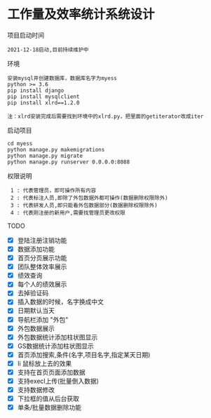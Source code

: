 # 工作量及效率统计系统设计
项目启动时间
```
2021-12-18启动,目前持续维护中
```

环境
```
安装mysql并创建数据库，数据库名字为myess
python >= 3.6
pip install django
pip install mysqlclient
pip install xlrd==1.2.0

注：xlrd安装完成后需要找到环境中的xlrd.py，把里面的getiterator改成iter
```

启动项目
```
cd myess
python manage.py makemigrations
python manage.py migrate
python manage.py runserver 0.0.0.0:8088
```
权限说明
```
 1 : 代表管理员，即可操作所有内容
 2 : 代表标注人员,即除了外包数据外都可操作(数据删除权限除外)
 3 : 代表研发人员,即只能看外包数据部分(数据删除权限除外)
 4 : 代表刚注册的新用户,需要找管理员更改权限
```

TODO
- [x] 登陆注册注销功能
- [x] 数据添加功能
- [x] 首页分页展示功能
- [x] 团队整体效率展示
- [x] 绩效查询
- [x] 每个人的绩效展示
- [x] 去掉验证码
- [x] 插入数据的时候，名字换成中文
- [x] 日期默认当天
- [x] 导航栏添加 "外包"
- [x] 外包数据展示
- [x] 外包数据统计添加柱状图显示
- [x] GS数据统计添加柱状图显示
- [x] 首页添加搜索,条件(名字,项目名字,指定某天日期)
- [x] li 鼠标放上去的效果
- [x] 支持在首页页面添加数据
- [x] 支持execl上传(批量倒入数据)
- [x] 支持数据修改
- [x] 下拉框的值从后台获取
- [x] 单条/批量数据删除功能
